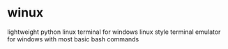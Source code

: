 # winux
lightweight python linux terminal for windows
linux style terminal emulator for windows with most basic bash commands
